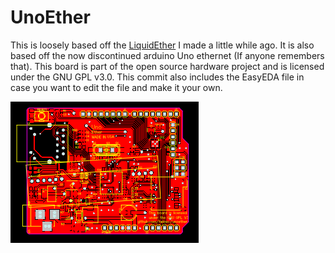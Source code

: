 # UnoEther
 This is loosely based off the [LiquidEther](https://github.com/twinec/liquidether) I made a little while ago. It is also based off the now discontinued arduino Uno ethernet (If anyone remembers that).
 This board is part of the open source hardware project and is licensed under the GNU GPL v3.0.
 This commit also includes the EasyEDA file in case you want to edit the file and make it your own.
 
 ![this is the main PCB exported as a .png from easyEDA, the gerber file is included in the code and in the releases](https://github.com/twinec/UnoEther/blob/main/PCB_Uno%20Ether_2021-03-16.png)

